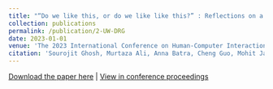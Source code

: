 ```yaml
---
title: "“Do we like this, or do we like like this?” : Reflections on a Human-Centered Machine Learning Approach to Sentiment Analysis"
collection: publications
permalink: /publication/2-UW-DRG
date: 2023-01-01
venue: 'The 2023 International Conference on Human-Computer Interaction'
citation: 'Sourojit Ghosh, Murtaza Ali, Anna Batra, Cheng Guo, Mohit Jain, Joseph Kang, Julia Kharchenko, Varun Suravajhela, Vincent Zhou, and Cecilia Aragon. (2023). “Do we like this, or do we like like this?” : Reflections on a Human-Centered Machine Learning Approach to Sentiment Analysis. In International Conference on Human-Computer Interaction, pp. 63-82. Cham: Springer Nature Switzerland, 2023.'
---
```


<a href = "http://chengguo2000.github.io/files/Publications/Emotions_Classifier_HCII_final.pdf">Download the paper here</a>
|
<a href = "https://link.springer.com/chapter/10.1007/978-3-031-35891-3_5">View in conference proceedings</a>
